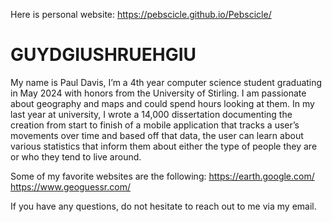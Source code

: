 Here is personal website: https://pebscicle.github.io/Pebscicle/

<html>
  <body>
    <h1>GUYDGIUSHRUEHGIU</h1>
  </body>
</html>

My name is Paul Davis, I’m a 4th year computer science student graduating in May 2024 with honors from the University of Stirling.
I am passionate about geography and maps and could spend hours looking at them.
In my last year at university, I wrote a 14,000 dissertation documenting the creation from start to finish of a mobile application
that tracks a user’s movements over time and based off that data,
the user can learn about various statistics that inform them about either the type of people they are or who they tend to live around.

Some of my favorite websites are the following: 
https://earth.google.com/ 
https://www.geoguessr.com/

If you have any questions, do not hesitate to reach out to me via my email.
